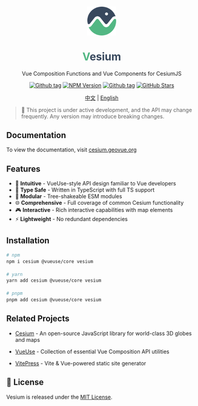 <p align="center">
<img src="https://github.com/GeoVueJS/vesium/raw/main/assets/logo.svg" align="center" width="15%" />
</p>

<h1 align="center">
<span style="color:#52B783">V</span><span style="color:#38485D">esium</span>
</h1>

<p align="center">Vue Composition Functions and Vue Components for CesiumJS</p>

<p align="center">
<a href="https://github.com/GeoVueJS/vesium/releases" target="__blank"><img src="https://img.shields.io/github/v/tag/GeoVueJS/vesium" alt="Github tag"></a>
<a href="https://www.npmjs.com/package/vesium" target="__blank"><img src="https://img.shields.io/npm/v/vesium?color=a1b858&label=npm" alt="NPM Version"></a>
<a href="https://github.com/GeoVueJS/vesium/blob/main/LICENSE" target="__blank"><img src="https://img.shields.io/github/license/GeoVueJS/vesium" alt="Github tag"></a>
<a href="https://github.com/GeoVueJS/vesium" target="__blank"><img alt="GitHub Stars" src="https://img.shields.io/github/stars/GeoVueJS/vesium?style=social"></a>
</p>

<p align="center">
<a href="https://github.com/GeoVueJS/vesium/blob/main/README.zh-CN.md" target="__blank">中文</a>
|
<a href="https://github.com/GeoVueJS/vesium/blob/main/README.md" target="__blank">English</a>
</p>

> 🚧 This project is under active development, and the API may change frequently. Any version may introduce breaking changes.

## Documentation

To view the documentation, visit <a href="https://cesium.geovue.org" target="__blank">cesium.geovue.org</a>

## Features

- 🎯 **Intuitive** - VueUse-style API design familiar to Vue developers
- 💪 **Type Safe** - Written in TypeScript with full TS support
- 🏪 **Modular** - Tree-shakeable ESM modules
- 🌐 **Comprehensive** - Full coverage of common Cesium functionality
- 🎮 **Interactive** - Rich interactive capabilities with map elements
- ⚡️ **Lightweight** - No redundant dependencies

## Installation

```bash
# npm
npm i cesium @vueuse/core vesium

# yarn
yarn add cesium @vueuse/core vesium

# pnpm
pnpm add cesium @vueuse/core vesium
```

## Related Projects

- [Cesium](https://github.com/CesiumGS/cesium) - An open-source JavaScript library for world-class 3D globes and maps

- [VueUse](https://github.com/vueuse/vueuse) - Collection of essential Vue Composition API utilities

- [VitePress](https://github.com/vuejs/vitepress) - Vite & Vue-powered static site generator

## 📄 License

Vesium is released under the [MIT License](./LICENSE).
